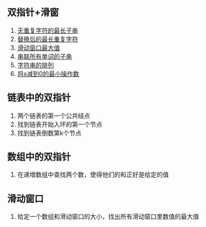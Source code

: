 ## 双指针+滑窗

1. [无重复字符的最长子串](https://leetcode-cn.com/problems/longest-substring-without-repeating-characters)
2. [替换后的最长重复字符](https://leetcode-cn.com/problems/longest-repeating-character-replacement/)
3. [滑动窗口最大值](https://leetcode-cn.com/problems/sliding-window-maximum/)
4. [串联所有单词的子串](https://leetcode-cn.com/problems/substring-with-concatenation-of-all-words/)
5. [字符串的排列](https://leetcode-cn.com/problems/permutation-in-string/)
6. [将x减到0的最小操作数](https://leetcode-cn.com/problems/minimum-operations-to-reduce-x-to-zero/)

## 链表中的双指针

1. 两个链表的第一个公共结点
2. 找到链表开始入环的第一个节点
3. 找到链表倒数第k个节点

## 数组中的双指针

1. 在递增数组中查找两个数，使得他们的和正好是给定的值

## 滑动窗口

1. 给定一个数组和滑动窗口的大小，找出所有滑动窗口里数值的最大值